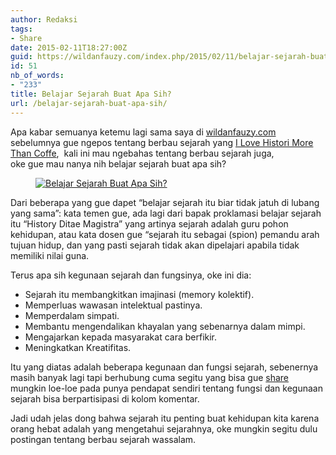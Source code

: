 ```yaml
---
author: Redaksi
tags:
- Share
date: 2015-02-11T18:27:00Z
guid: https://wildanfauzy.com/index.php/2015/02/11/belajar-sejarah-buat-apa-sih/
id: 51
nb_of_words:
- "233"
title: Belajar Sejarah Buat Apa Sih?
url: /belajar-sejarah-buat-apa-sih/
---
```


Apa kabar semuanya ketemu lagi sama saya di [wildanfauzy.com](/) sebelumnya gue ngepos tentang berbau sejarah yang [I Love Histori More Than Coffe](/i-love-histori-more-than-coffe),  kali ini mau ngebahas tentang berbau sejarah juga,  
oke gue mau nanya nih belajar sejarah buat apa sih?<figure class="wp-block-image size-large">

[<img src="https://wildanfauzyart.files.wordpress.com/2015/02/d4e71-0081c-belajar2bsejarah2bbuat2bapa2bsih.jpg?w=768" alt="Belajar Sejarah Buat Apa Sih?" title="Belajar Sejarah Buat Apa Sih?" data-recalc-dims="1" />](https://wildanfauzyart.files.wordpress.com/2015/02/d4e71-0081c-belajar2bsejarah2bbuat2bapa2bsih.jpg?w=768)</figure> 

Dari beberapa yang gue dapet &#8220;belajar sejarah itu biar tidak jatuh di lubang yang sama&#8221;: kata temen gue, ada lagi dari bapak proklamasi belajar sejarah itu &#8220;History Ditae Magistra&#8221; yang artinya sejarah adalah guru pohon kehidupan, atau kata dosen gue &#8220;sejarah itu sebagai (spion) pemandu arah tujuan hidup, dan yang pasti sejarah tidak akan dipelajari apabila tidak memiliki nilai guna.

Terus apa sih kegunaan sejarah dan fungsinya, oke ini dia:

  * Sejarah itu membangkitkan imajinasi (memory kolektif).
  * Memperluas wawasan intelektual pastinya.
  * Memperdalam simpati.
  * Membantu mengendalikan khayalan yang sebenarnya dalam mimpi.
  * Mengajarkan kepada masyarakat cara berfikir.
  * Meningkatkan Kreatifitas.

Itu yang diatas adalah beberapa kegunaan dan fungsi sejarah, sebenernya masih banyak lagi tapi berhubung cuma segitu yang bisa gue [share](/category/share) mungkin loe-loe pada punya pendapat sendiri tentang fungsi dan kegunaan sejarah bisa berpartisipasi di kolom komentar.

Jadi udah jelas dong bahwa sejarah itu penting buat kehidupan kita karena orang hebat adalah yang&nbsp;mengetahui sejarahnya, oke mungkin segitu dulu postingan tentang berbau sejarah wassalam.